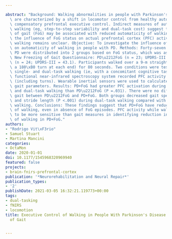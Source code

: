 ---
abstract: "Background: Walking abnormalities in people with Parkinson's disease (PD)\
  \ are characterized by a shift in locomotor control from healthy automaticity to\
  \ compensatory prefrontal executive control. Indirect measures of automaticity of\
  \ walking (eg, step-to-step variability and dual-task cost) suggest that freezing\
  \ of gait (FoG) may be associated with reduced automaticity of walking. However,\
  \ the influence of FoG status on actual prefrontal cortex (PFC) activity during\
  \ walking remains unclear. Objective: To investigate the influence of FoG status\
  \ on automaticity of walking in people with PD. Methods: Forty-seven people with\
  \ PD were distributed into 2 groups based on FoG status, which was assessed by the\
  \ New Freezing of Gait Questionnaire: PD\u2212FoG (n = 23; UPDRS-III = 35) and PD+FoG\
  \ (n = 24; UPDRS-III = 43.1). Participants walked over a 9-m straight path (with\
  \ a 180\xB0 turn at each end) for 80 seconds. Two conditions were tested off medication:\
  \ single- and dual-task walking (ie, with a concomitant cognitive task). A portable\
  \ functional near-infrared spectroscopy system recorded PFC activity while walking\
  \ (including turns). Wearable inertial sensors were used to calculate spatiotemporal\
  \ gait parameters. Results: PD+FoG had greater PFC activation during both single\
  \ and dual-task walking than PD\u2212FoG (P =.031). There were no differences in\
  \ gait between PD\u2212FoG and PD+FoG. Both groups decreased gait speed (P =.029)\
  \ and stride length (P <.001) during dual-task walking compared with single-task\
  \ walking. Conclusions: These findings suggest that PD+FoG have reduced automaticity\
  \ of walking, even in absence of FoG episodes. PFC activity while walking seems\
  \ to be more sensitive than gait measures in identifying reduction in automaticity\
  \ of walking in PD+FoG."
authors:
- "Rodrigo Vit\xF3rio"
- Samuel Stuart
- Martina Mancini
categories:
- OctaMon
date: 2020-01-01
doi: 10.1177/1545968320969940
featured: false
projects:
- brain-fnirs-prefrontal-cortex
publication: '*Neurorehabilitation and Neural Repair*'
publication_types:
- '2'
publishDate: 2021-03-05 16:32:21.119773+00:00
tags:
- dual-tasking
- fNIRS
- locomotion
title: Executive Control of Walking in People With Parkinson's Disease With Freezing
  of Gait

---

